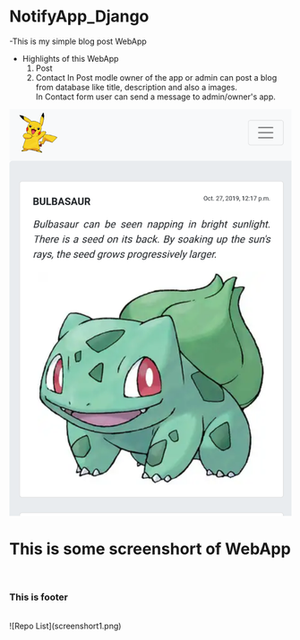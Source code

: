 # NotifyApp_Django
-This is my simple blog post WebApp 
- Highlights of this WebApp
   1. Post
   2. Contact
    In Post modle owner of the app or admin can post a blog from database like title, description and also a images.<br/>
    In Contact form user can send a message to admin/owner's app.

![Repo List](screenshort2.png)
<h1>This is some screenshort of WebApp</h1><br/>


<h3>This is footer</h3><br/>
![Repo List](screenshort1.png)
